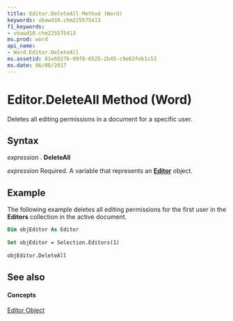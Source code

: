 ```yaml
---
title: Editor.DeleteAll Method (Word)
keywords: vbawd10.chm225575413
f1_keywords:
- vbawd10.chm225575413
ms.prod: word
api_name:
- Word.Editor.DeleteAll
ms.assetid: 81e69276-99f8-6525-2b45-c9e63feb1c53
ms.date: 06/08/2017
---
```



# Editor.DeleteAll Method (Word)

Deletes all editing permissions in a document for a specific user.


## Syntax

 _expression_ . **DeleteAll**

 _expression_ Required. A variable that represents an **[Editor](Word.Editor.md)** object.


## Example

The following example deletes all editing permissions for the first user in the  **Editors** collection in the active document.


```vb
Dim objEditor As Editor 
 
Set objEditor = Selection.Editors(1) 
 
objEditor.DeleteAll
```


## See also


#### Concepts


[Editor Object](Word.Editor.md)

